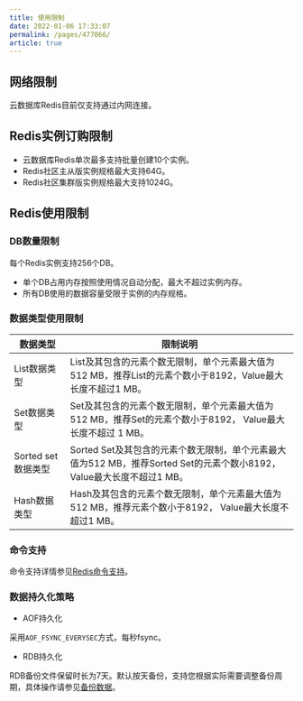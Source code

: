 ```yaml
---
title: 使用限制
date: 2022-01-06 17:33:07
permalink: /pages/477066/
article: true
---
```


## 网络限制

云数据库Redis目前仅支持通过内网连接。

## Redis实例订购限制

- 云数据库Redis单次最多支持批量创建10个实例。
- Redis社区主从版实例规格最大支持64G。
- Redis社区集群版实例规格最大支持1024G。

## Redis使用限制

### DB数量限制

每个Redis实例支持256个DB。

- 单个DB占用内存按照使用情况自动分配，最大不超过实例内存。
- 所有DB使用的数据容量受限于实例的内存规格。

### 数据类型使用限制

| 数据类型           | 限制说明                                                     |
| ------------------ | ------------------------------------------------------------ |
| List数据类型       | List及其包含的元素个数无限制，单个元素最大值为512 MB，推荐List的元素个数小于8192，Value最大长度不超过1 MB。 |
| Set数据类型        | Set及其包含的元素个数无限制，单个元素最大值为512 MB，推荐Set的元素个数小于8192， Value最大长度不超过 1 MB。 |
| Sorted set数据类型 | Sorted Set及其包含的元素个数无限制，单个元素最大值为512 MB，推荐Sorted Set的元素个数小8192，Value最大长度不超过1 MB。 |
| Hash数据类型       | Hash及其包含的元素个数无限制，单个元素最大值为512 MB，推荐元素个数小于8192， Value最大长度不超过1 MB。 |

### 命令支持

命令支持详情参见[Redis命令支持](./../02.产品简介/04.命令支持/00.命令兼容性.md)。

### 数据持久化策略

- AOF持久化

采用`AOF_FSYNC_EVERYSEC`方式，每秒fsync。

- RDB持久化

RDB备份文件保留时长为7天。默认按天备份，支持您根据实际需要调整备份周期，具体操作请参见[备份数据](./../05.操作指南/05.备份与恢复/00.备份数据.md)。

